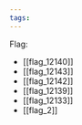```yaml
---
tags:
---
```

Flag:
- [[flag_12140]]
- [[flag_12143]]
- [[flag_12142]]
- [[flag_12139]]
- [[flag_12133]]
- [[flag_2]]
